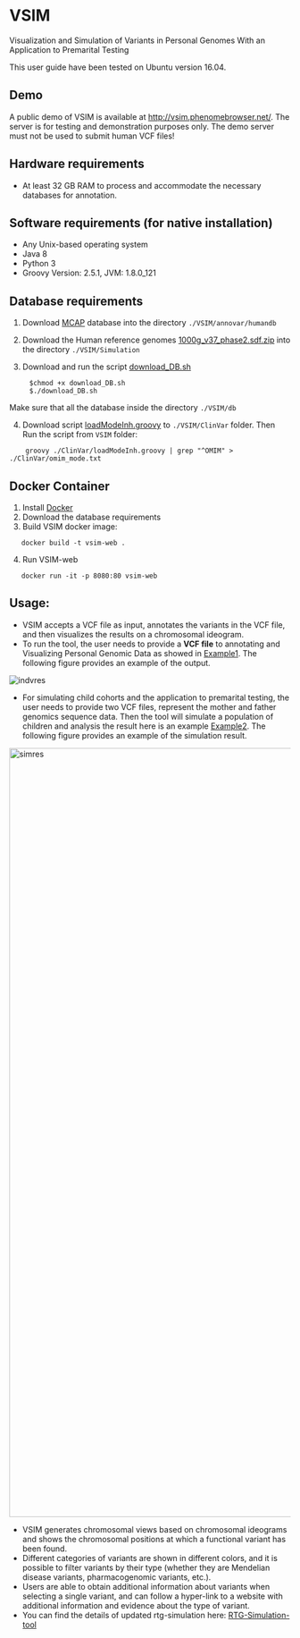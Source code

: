 # VSIM

Visualization and Simulation of Variants in Personal Genomes With an Application to Premarital Testing

This user guide have been tested on Ubuntu version 16.04.

## Demo

A public demo of VSIM is available at http://vsim.phenomebrowser.net/. The server is for testing and demonstration purposes only. The demo server must not be used to submit human VCF files!

## Hardware requirements
 - At least 32 GB RAM to process and accommodate the necessary databases for annotation.

## Software requirements (for native installation)
 - Any Unix-based operating system
 - Java 8
 - Python 3
 - Groovy Version: 2.5.1, JVM: 1.8.0_121
 
## Database requirements 
1. Download [MCAP](https://drive.google.com/file/d/13N0meotI2rTfbLt-GuL1ic-O3uokLvwH/view?usp=sharing) database into the directory `./VSIM/annovar/humandb` 

2. Download the Human reference genomes [1000g_v37_phase2.sdf.zip](https://s3.amazonaws.com/rtg-datasets/references/1000g_v37_phase2.sdf.zip) into the directory `./VSIM/Simulation` 

3. Download and run the script [download_DB.sh](https://github.com/azzatha/VSIM/blob/master/VSIM/download_DB.sh) 
```
     $chmod +x download_DB.sh
     $./download_DB.sh
```
Make sure that all the database inside the directory `./VSIM/db` 

4. Download script [loadModeInh.groovy](https://github.com/azzatha/VSIM/blob/master/VSIM/ClinVar/loadModeInh.groovy) to `./VSIM/ClinVar` folder. Then Run the script from `VSIM` folder:
```
    groovy ./ClinVar/loadModeInh.groovy | grep "^OMIM" > ./ClinVar/omim_mode.txt
```

## Docker Container
1. Install [Docker](https://docs.docker.com/)
2. Download the database requirements
3. Build VSIM docker image:
```
   docker build -t vsim-web .
```
4. Run VSIM-web
```
   docker run -it -p 8080:80 vsim-web
```

## Usage:

- VSIM accepts a VCF file as input, annotates the variants in the VCF file, and then visualizes the results on a chromosomal ideogram.
- To run the tool, the user needs to provide a **VCF file** to annotating and Visualizing Personal Genomic Data as showed in [Example1](https://github.com/azzatha/VSIM/blob/master/vsim.com/result1example.html).
The following figure provides an example of the output.


![indvres](https://user-images.githubusercontent.com/31382680/49799724-add17400-fd56-11e8-8f56-6a1136f71923.png)


- For simulating child cohorts and the application to premarital testing, the user needs to provide two VCF files, represent the mother and father genomics sequence data. Then the tool will simulate a population of children and analysis the result here is an example [Example2](https://github.com/azzatha/VSIM/blob/master/vsim.com/result2example.html).
The following figure provides an example of the simulation result. 

<img width="1376" alt="simres" src="https://user-images.githubusercontent.com/31382680/49799992-72837500-fd57-11e8-95ca-bf374842363f.png">


- VSIM generates chromosomal views based on chromosomal ideograms and shows the chromosomal positions at which a functional variant has been found. 
- Different categories of variants are shown in different colors, and it is possible to filter variants by their type (whether they are Mendelian disease variants, pharmacogenomic variants, etc.). 
- Users are able to obtain additional information about variants when selecting a single variant, and can follow a hyper-link to a website with additional information and evidence about the type of variant. 
- You can find the details of updated rtg-simulation here: [RTG-Simulation-tool](https://github.com/bio-ontology-research-group/RTG-Simulation-tool)
